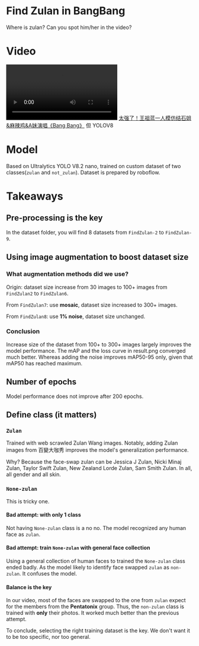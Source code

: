 # Find Zulan in BangBang

Where is zulan? Can you spot him/her in the video? 



# Video

<video controls src="final.mp4" title="Title"></video>
[太强了！王祖蓝一人模仿结石姐&麻辣鸡&A妹演唱《Bang Bang》](https://www.bilibili.com/video/BV1HK4y1N718/?spm_id_from=333.337.search-card.all.click&vd_source=d531a4ab9358864c713e21e0248418f2) 但 YOLOV8


# Model

Based on Ultralytics YOLO V8.2 nano, trained on custom dataset of two classes(`zulan` and `not_zulan`). Dataset is prepared by roboflow.

# Takeaways

## Pre-processing is the key

In the dataset folder, you will find 8 datasets from `FindZulan-2` to `FindZulan-9`.

## Using image augmentation to boost dataset size

### What augmentation methods did we use?

Origin: dataset size increase from 30 images to 100+ images from `FindZulan2` to `FindZulan6`.


From `FindZulan7`: use **mosaic**, dataset size increased to 300+ images.


From `FindZulan8`: use **1% noise**, dataset size unchanged.

### Conclusion

Increase size of the dataset from 100+ to 300+ images largely improves the model performance. The mAP and the loss curve in result.png converged much better. Whereas adding the noise improves mAP50-95 only, given that mAP50 has reached maximum.


## Number of epochs

Model performance does not improve after 200 epochs.

## Define class (it matters)

### `Zulan`

Trained with web scrawled Zulan Wang images. Notably, adding Zulan images from 百變大咖秀 improves the model's generalization performance. 

Why? Because the face-swap zulan can be Jessica J Zulan, Nicki Minaj Zulan, Taylor Swift Zulan, New Zealand Lorde Zulan, Sam Smith Zulan. In all, all gender and all skin.


### `None-zulan`

This is tricky one. 

#### Bad attempt: with only 1 class
Not having `None-zulan` class is a no no. The model recognized any human face as `zulan`. 

#### Bad attempt: train `None-zulan` with general face collection

Using a general collection of human faces to trained the `None-zulan` class ended badly. As the model likely to identify face swapped `zulan` as `non-zulan`. It confuses the model.  

#### Balance is the key

In our video, most of the faces are swapped to the one from `zulan` expect for the members from the **Pentatonix** group. Thus, the `non-zulan` class is trained with **only** their photos. It worked much better than the previous attempt.

To conclude, selecting the right training dataset is the key. We don't want it to be too specific, nor too general.


